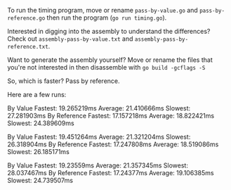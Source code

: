To run the timing program, move or rename `pass-by-value.go` and
`pass-by-reference.go` then run the program (`go run timing.go`).

Interested in digging into the assembly to understand the differences? Check out
`assembly-pass-by-value.txt` and `assembly-pass-by-reference.txt`.

Want to generate the assembly yourself? Move or rename the files that
you're not interested in then disassemble with `go build -gcflags -S`

So, which is faster? Pass by reference.

Here are a few runs:

By Value
  Fastest: 19.265219ms
  Average: 21.410666ms
  Slowest: 27.281903ms
By Reference
  Fastest: 17.157218ms
  Average: 18.822421ms
  Slowest: 24.389609ms

By Value
  Fastest: 19.451264ms
  Average: 21.321204ms
  Slowest: 26.318904ms
By Reference
  Fastest: 17.247808ms
  Average: 18.519086ms
  Slowest: 26.185171ms

By Value
  Fastest: 19.23559ms
  Average: 21.357345ms
  Slowest: 28.037467ms
By Reference
  Fastest: 17.24377ms
  Average: 19.106385ms
  Slowest: 24.739507ms

